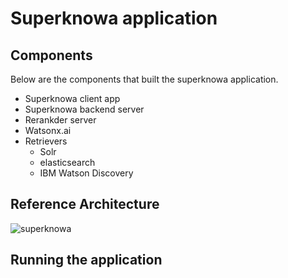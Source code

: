 # Superknowa application

## Components

Below are the components that built the superknowa application.

- Superknowa client app
- Superknowa backend server
- Rerankder server
- Watsonx.ai
- Retrievers
  - Solr
  - elasticsearch
  - IBM Watson Discovery
 
## Reference Architecture

![superknowa](https://github.com/EnterpriseLLM/SuperKnowa/assets/111310676/278bced3-9253-4cf7-9b2f-0690b72a9f0b)

## Running the application
